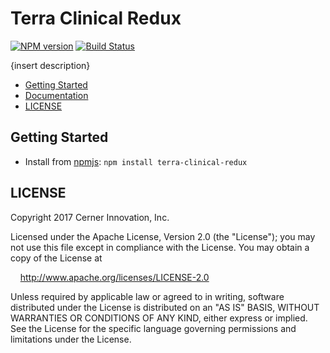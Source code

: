 # Terra Clinical Redux


[![NPM version](http://img.shields.io/npm/v/terra-clinical-redux.svg)](https://www.npmjs.org/package/terra-clinical-redux)
[![Build Status](https://travis-ci.org/cerner/terra-clinical.svg?branch=master)](https://travis-ci.org/cerner/terra-clinical)

{insert description}

- [Getting Started](#getting-started)
- [Documentation](https://github.com/cerner/terra-clinical/tree/master/packages/terra-clinical-redux/docs)
- [LICENSE](#license)

## Getting Started

- Install from [npmjs](https://www.npmjs.com): `npm install terra-clinical-redux`

## LICENSE

Copyright 2017 Cerner Innovation, Inc.

Licensed under the Apache License, Version 2.0 (the "License"); you may not use this file except in compliance with the License. You may obtain a copy of the License at

&nbsp;&nbsp;&nbsp;&nbsp;http://www.apache.org/licenses/LICENSE-2.0

Unless required by applicable law or agreed to in writing, software distributed under the License is distributed on an "AS IS" BASIS, WITHOUT WARRANTIES OR CONDITIONS OF ANY KIND, either express or implied. See the License for the specific language governing permissions and limitations under the License.
